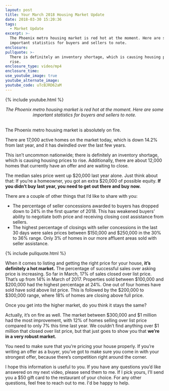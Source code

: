 ```yaml
---
layout: post
title: Your March 2018 Housing Market Update
date: 2018-03-30 15:20:36
tags:
  - Market Update
excerpt: >-
  The Phoenix metro housing market is red hot at the moment. Here are some
  important statistics for buyers and sellers to note.
enclosure:
pullquote: >-
  There is definitely an inventory shortage, which is causing housing prices to
  rise.
enclosure_type: video/mp4
enclosure_time:
use_youtube_image: true
youtube_alternate_image:
youtube_code: uTcBJRD62aM
---
```


{% include youtube.html %}

<center><em>The Phoenix metro housing market is red hot at the moment. Here are some important statistics for buyers and sellers to note.</em></center>

<center>&nbsp;</center>

The Phoenix metro housing market is absolutely on fire.

There are 17,000 active homes on the market today, which is down 14.2% from last year, and it has dwindled over the last few years.

This isn’t uncommon nationwide; there is definitely an inventory shortage, which is causing housing prices to rise. Additionally, there are about 12,000 homes that currently have an offer and are waiting to close.

The median sales price went up $20,000 last year alone. Just think about that: If you’re a homeowner, you got an extra $20,000 of possible equity. **If you didn’t buy last year, you need to get out there and buy now.**

There are a couple of other things that I’d like to share with you:

* The percentage of seller concessions awarded to buyers has dropped down to 24% in the first quarter of 2018. This has weakened buyers’ ability to negotiate both price and receiving closing cost assistance from sellers.
* The highest percentage of closings with seller concessions in the last 30 days were sales prices between $150,000 and $250,000 in the 30% to 36% range. Only 3% of homes in our more affluent areas sold with seller assistance.

{% include pullquote.html %}

When it comes to listing and getting the right price for your house, **it’s definitely a hot market.** The percentage of successful sales over asking price is increasing. So far in March, 17% of sales closed over list price. That’s up from 14% in March of 2017. Properties sold between $100,000 and $200,000 had the highest percentage at 24%. One out of four homes have sold have sold above list price. This is followed by the $200,000 to $300,000 range, where 18% of homes are closing above full price.

Once you get into the higher market, do you think it stays the same?

Actually, it’s on fire as well. The market between $300,000 and $1 million had the most improvement, with 12% of homes selling over list price compared to only 7% this time last year. We couldn’t find anything over $1 million that closed over list price, but that just goes to show you that **we’re in a very robust market.**

You need to make sure that you’re pricing your house properly. If you’re writing an offer as a buyer, you’ve got to make sure you come in with your strongest offer, because there’s competition right around the corner.

I hope this information is useful to you. If you have any questions you’d like answered on my next video, please send them to me. If I pick yours, I’ll send you a $50 gift card to the restaurant of your choice. For any other questions, feel free to reach out to me. I'd be happy to help.